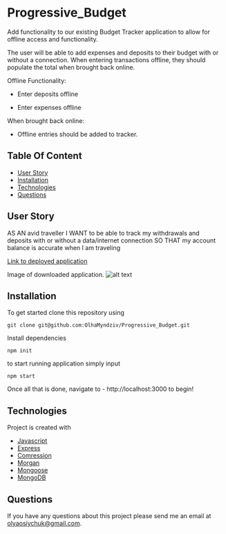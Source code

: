 # Progressive_Budget

Add functionality to our existing Budget Tracker application to allow for offline access and functionality.

The user will be able to add expenses and deposits to their budget with or without a connection. When entering transactions offline, they should populate the total when brought back online.

Offline Functionality:

  * Enter deposits offline

  * Enter expenses offline

When brought back online:

  * Offline entries should be added to tracker.

  ## Table Of Content
* [User Story](#user-story)
* [Installation](#installation)
* [Technologies](#technologies)
* [Questions](#questions)


## User Story
AS AN avid traveller
I WANT to be able to track my withdrawals and deposits with or without a data/internet connection
SO THAT my account balance is accurate when I am traveling

[Link to deployed application](https://secure-badlands-81029.herokuapp.com/)

Image of downloaded application.
![alt text](/icons/1.png)

## Installation
To get started clone this repository using 
<br>
```terminal
git clone git@github.com:OlhaMyndziv/Progressive_Budget.git
```
Install dependencies 
```terminal
npm init
```
to start running application simply input 
```terminal
npm start
```
Once all that is done, navigate to - http://localhost:3000 to begin!

## Technologies
Project is created with 
* [Javascript](https://www.javascript.com/)
* [Express](https://expressjs.com/)
* [Comression](https://www.npmjs.com/package/compression)
* [Morgan](https://www.npmjs.com/package/morgan)
* [Mongoose](https://mongoosejs.com/)
* [MongoDB](https://www.mongodb.com/)

## Questions
  If you have any questions about this project please send me an email at olyaosiychuk@gmail.com.